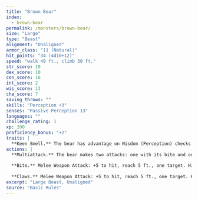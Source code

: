 ```yaml
---
title: "Brown Bear"
index:
  - brown-bear
permalink: /monsters/brown-bear/
size: "Large"
type: "Beast"
alignment: "Unaligned"
armor_class: "11 (Natural)"
hit_points: "34 (4d10+12)"
speed: "walk 40 ft., climb 30 ft."
str_score: 19
dex_score: 10
con_score: 16
int_score: 2
wis_score: 13
cha_score: 7
saving_throws: ""
skills: "Perception +3"
senses: "Passive Perception 13"
languages: ""
challenge_rating: 1
xp: 200
proficiency_bonus: "+2"
traits: |
  **Keen Smell.** The bear has advantage on Wisdom (Perception) checks that rely on smell.
actions: |
  **Multiattack.** The bear makes two attacks: one with its bite and one with its claws.
  
  **Bite.** Melee Weapon Attack: +5 to hit, reach 5 ft., one target. Hit: 8 (1d8 + 4) piercing damage.
  
  **Claws.** Melee Weapon Attack: +5 to hit, reach 5 ft., one target. Hit: 11 (2d6 + 4) slashing damage.  
excerpt: "Large Beast, Unaligned"
source: "Basic Rules"
---
```

